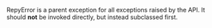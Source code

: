 RepyError is a parent exception for all exceptions raised by the API. It should **not** be invoked directly, but instead subclassed first.